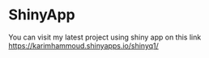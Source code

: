 # ShinyApp

You can visit my latest project using shiny app on this link https://karimhammoud.shinyapps.io/shinyq1/
